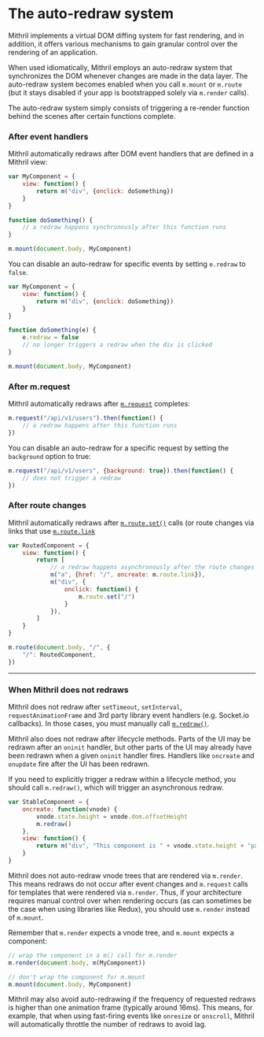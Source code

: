 # The auto-redraw system

Mithril implements a virtual DOM diffing system for fast rendering, and in addition, it offers various mechanisms to gain granular control over the rendering of an application.

When used idiomatically, Mithril employs an auto-redraw system that synchronizes the DOM whenever changes are made in the data layer. The auto-redraw system becomes enabled when you call `m.mount` or `m.route` (but it stays disabled if your app is bootstrapped solely via `m.render` calls).

The auto-redraw system simply consists of triggering a re-render function behind the scenes after certain functions complete.

### After event handlers

Mithril automatically redraws after DOM event handlers that are defined in a Mithril view:

```javascript
var MyComponent = {
	view: function() {
		return m("div", {onclick: doSomething})
	}
}

function doSomething() {
	// a redraw happens synchronously after this function runs
}

m.mount(document.body, MyComponent)
```

You can disable an auto-redraw for specific events by setting `e.redraw` to `false`.

```javascript
var MyComponent = {
	view: function() {
		return m("div", {onclick: doSomething})
	}
}

function doSomething(e) {
	e.redraw = false
	// no longer triggers a redraw when the div is clicked
}

m.mount(document.body, MyComponent)
```


### After m.request

Mithril automatically redraws after [`m.request`](request.md) completes:

```javascript
m.request("/api/v1/users").then(function() {
	// a redraw happens after this function runs
})
```

You can disable an auto-redraw for a specific request by setting the `background` option to true:

```javascript
m.request("/api/v1/users", {background: true}).then(function() {
	// does not trigger a redraw
})
```


### After route changes

Mithril automatically redraws after [`m.route.set()`](route.md#mrouteset) calls (or route changes via links that use [`m.route.link`](route.md#mroutelink)

```javascript
var RoutedComponent = {
	view: function() {
		return [
			// a redraw happens asynchronously after the route changes
			m("a", {href: "/", oncreate: m.route.link}),
			m("div", {
				onclick: function() {
					m.route.set("/")
				}
			}),
		]
	}
}

m.route(document.body, "/", {
	"/": RoutedComponent,
})
```

---

### When Mithril does not redraws

Mithril does not redraw after `setTimeout`, `setInterval`, `requestAnimationFrame` and 3rd party library event handlers (e.g. Socket.io callbacks). In those cases, you must manually call [`m.redraw()`](redraw.md).

Mithril also does not redraw after lifecycle methods. Parts of the UI may be redrawn after an `oninit` handler, but other parts of the UI may already have been redrawn when a given `oninit` handler fires. Handlers like `oncreate` and `onupdate` fire after the UI has been redrawn.

If you need to explicitly trigger a redraw within a lifecycle method, you should call `m.redraw()`, which will trigger an asynchronous redraw.

```javascript
var StableComponent = {
	oncreate: function(vnode) {
		vnode.state.height = vnode.dom.offsetHeight
		m.redraw()
	},
	view: function() {
		return m("div", "This component is " + vnode.state.height + "px tall")
	}
}
```

Mithril does not auto-redraw vnode trees that are rendered via `m.render`. This means redraws do not occur after event changes and `m.request` calls for templates that were rendered via `m.render`. Thus, if your architecture requires manual control over when rendering occurs (as can sometimes be the case when using libraries like Redux), you should use `m.render` instead of `m.mount`.

Remember that `m.render` expects a vnode tree, and `m.mount` expects a component:

```javascript
// wrap the component in a m() call for m.render
m.render(document.body, m(MyComponent))

// don't wrap the component for m.mount
m.mount(document.body, MyComponent)
```

Mithril may also avoid auto-redrawing if the frequency of requested redraws is higher than one animation frame (typically around 16ms). This means, for example, that when using fast-firing events like `onresize` or `onscroll`, Mithril will automatically throttle the number of redraws to avoid lag.

